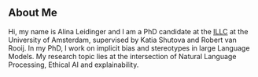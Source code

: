 ## About Me

Hi, my name is Alina Leidinger and I am a PhD candidate at the <a href="https://www.illc.uva.nl/">ILLC</a> at the University of Amsterdam, supervised by Katia Shutova and Robert van Rooij. In my PhD, I work on implicit bias and stereotypes in large Language Models. My research topic lies at the intersection of Natural Language Processing, Ethical AI and explainability. 
